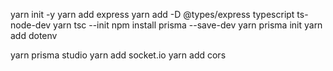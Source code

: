 yarn init -y
yarn add express
yarn add -D @types/express typescript ts-node-dev
yarn tsc --init
npm install prisma --save-dev
yarn prisma init
yarn add dotenv

yarn prisma studio
yarn add socket.io
yarn add cors